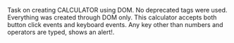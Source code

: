 Task on creating CALCULATOR using DOM. No deprecated tags were used. Everything was created through DOM only. This calculator accepts both button click events and keyboard events. Any key other than numbers and operators are typed, shows an alert!.
